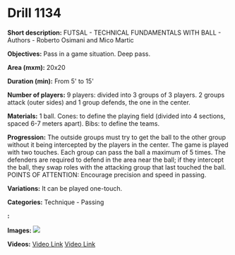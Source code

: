 # Drill 1134

**Short description:**
FUTSAL - TECHNICAL FUNDAMENTALS WITH BALL - Authors - Roberto Osimani and Mico Martic

**Objectives:**
Pass in a game situation. Deep pass.

**Area (mxm):**
20x20

**Duration (min):**
From 5' to 15'

**Number of players:**
9 players: divided into 3 groups of 3 players. 2 groups attack (outer sides) and 1 group defends, the one in the center.

**Materials:**
1 ball. Cones: to define the playing field (divided into 4 sections, spaced 6-7 meters apart). Bibs: to define the teams.

**Progression:**
The outside groups must try to get the ball to the other group without it being intercepted by the players in the center. The game is played with two touches. Each group can pass the ball a maximum of 5 times. The defenders are required to defend in the area near the ball; if they intercept the ball, they swap roles with the attacking group that last touched the ball. POINTS OF ATTENTION: Encourage precision and speed in passing.

**Variations:**
It can be played one-touch.

**Categories:**
Technique - Passing

**:**


**Images:**
![](https://www.coachingfutsal.com/\images\454f444200cbc5c9e88d650db4cf86bb08ddf1c0bae014ea0bc3e6bc2f9a8a7ba8a5df51574947c116bf80b473f80f81cdf7d6f84ae66379cc11fcb3948aaea452c1eafbbbdca.jpg)

**Videos:**
[Video Link](https://www.youtube.com/embed/_sOTM9KVTbY)
[Video Link](https://www.youtube.com/embed/zo7Subiq8xg)

